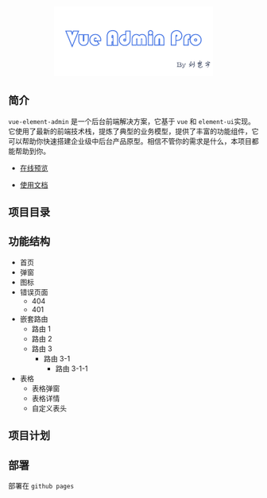 <p align="center">
  <img width="320" src="./images/logo.png">
</p>

## 简介

`vue-element-admin` 是一个后台前端解决方案，它基于 `vue` 和 `element-ui`实现。它使用了最新的前端技术栈，提炼了典型的业务模型，提供了丰富的功能组件，它可以帮助你快速搭建企业级中后台产品原型。相信不管你的需求是什么，本项目都能帮助到你。

- [在线预览]()

- [使用文档](https://liuqiyu.github.io/yunotes/vue-admin-pro/)

## 项目目录

## 功能结构

- 首页
- 弹窗
- 图标
- 错误页面
  - 404
  - 401
- 嵌套路由
  - 路由 1
  - 路由 2
  - 路由 3
    - 路由 3-1
      - 路由 3-1-1
- 表格
  - 表格弹窗
  - 表格详情
  - 自定义表头

## 项目计划

## 部署

部署在 `github pages`

